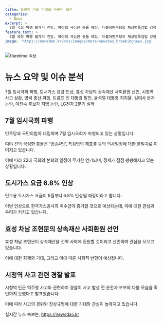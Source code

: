 ```yaml
---
title: 혁명적 기술 미래를 바꾸는 혁신
categories:
  - News
excerpt: >
  7월 국회 파행 불가피 전망, 여야의 극심한 충돌 예상. 더불어민주당의 채상병특검법 강행 처리와 국민의힘의 반발, 재표결 등으로 파행 가능성. 민주당의 방송4법 예고, 윤석열 대통령의 재의요구권 행사, 장관 후보자 인사청문회 대기. 22대 국회 개원식 무기한 연기. 이 몽구장한 상황에서의 국회 파행 가능성 우려. (https://www.yna.co.kr/view/AKR20240705055600001)
feature_text: >
  7월 국회 파행 불가피 전망, 여야의 극심한 충돌 예상. 더불어민주당의 채상병특검법 강행 처리와 국민의힘의 반발, 재표결 등으로 파행 가능성. 민주당의 방송4법 예고, 윤석열 대통령의 재의요구권 행사, 장관 후보자 인사청문회 대기. 22대 국회 개원식 무기한 연기. 이 몽구장한 상황에서의 국회 파행 가능성 우려. (https://www.yna.co.kr/view/AKR20240705055600001)
image: 'https://newsdao.kr/res/images/meta/newsdao_breakingnews.jpg'
---
```


<p><img src="https://newsdao.kr/res/images/meta/newsdao_breakingnews.jpg" alt="flaretime 속보" /></p>

<h1>뉴스 요약 및 이슈 분석</h1>

<p data-ke-size="size16">7월 임시국회 파행, 도시가스 요금 인상, 효성 차남의 상속재산 사회환원 선언, 시청역 사고 상황, 영국 총선 파행, 트럼프 전 대통령 발언, 윤석열 대통령 지지율, 김여사 문자 논란, 이진숙 후보자 지명 논란, LG전자 2분기 실적</p>

<h2>7월 임시국회 파행</h2>

<p data-ke-size="size16">민주당과 국민의힘이 대립하며 7월 임시국회가 파행되고 있는 상황입니다.</p>

<p>여야 간의 극심한 충돌은 '방송4법', 특검법의 재표결 등의 의사일정에 대한 불일치로 이어지고 있습니다.</p>

<p>이에 따라 22대 국회의 본회의 일정이 무기한 연기되며, 정세가 점점 팽팽해지고 있는 상황입니다.</p>

<h2>도시가스 요금 6.8% 인상</h2>

<p data-ke-size="size16">민수용 도시가스 요금이 8월부터 6.8% 인상될 예정이라고 합니다.</p>

<p>이번 인상으로 한국가스공사의 미수금이 증가할 것으로 예상되는데, 이에 대한 관심과 우려가 커지고 있습니다.</p>

<h2>효성 차남 조현문의 상속재산 사회환원 선언</h2>

<p data-ke-size="size16">효성 차남 조현문이 상속재산을 전액 사회에 환원할 것이라고 선언하며 관심을 모으고 있습니다.</p>

<p>이에 대한 화제와 기대, 그리고 이에 따른 사회적 반향이 예상됩니다.</p>

<h2>시청역 사고 관련 경찰 발표</h2>

<p data-ke-size="size16">시청역 인근 역주행 사고와 관련하여 경찰이 사고 발생 전 운전자 부부의 다툼 모습을 확인하지 못했다고 발표했습니다.</p>

<p>이에 따라 사고의 경위와 진상규명에 대한 기대와 관심이 높아지고 있습니다.</p>
실시간 뉴스 속보는, <a href="https://newsdao.kr" rel="dofollow">https://newsdao.kr</a>


